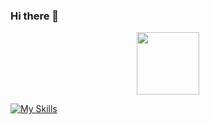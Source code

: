 ### Hi there 👋
<div style="text-align: center">
  <img src="https://raw.githubusercontent.com/iampavangandhi/iampavangandhi/master/gifs/coder.gif" width="100px" height="100px" />
</div>

<!--
**DiegoAlejandroVera/DiegoAlejandroVera** is a ✨ _special_ ✨ repository because its `README.md` (this file) appears on your GitHub profile.

Here are some ideas to get you started:  

- 🔭 I’m currently working on ...
- 🌱 I’m currently learning ...
- 👯 I’m looking to collaborate on ...
- 🤔 I’m looking for help with ...
- 💬 Ask me about ...
- 📫 How to reach me: ...
- 😄 Pronouns: ...
- ⚡ Fun fact: ...
-->

[![My Skills](https://skillicons.dev/icons?i=js,html,css,ruby,rails)](https://skillicons.dev)
